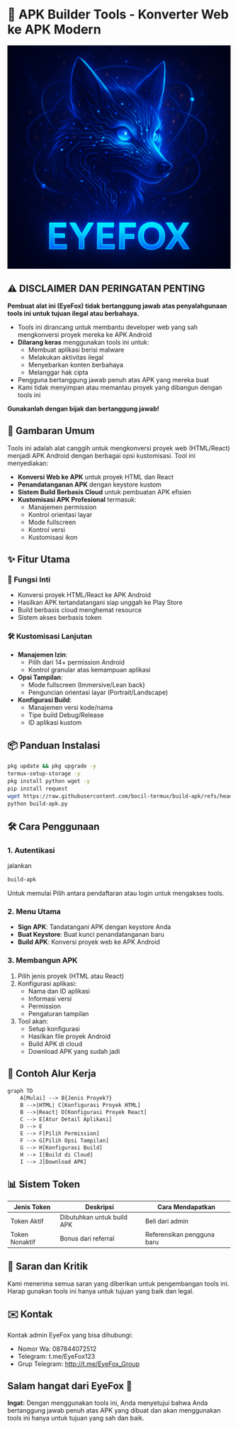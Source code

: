 # 🚀 APK Builder Tools - Konverter Web ke APK Modern

![Banner Proyek](https://raw.githubusercontent.com/bocil-termux/Buat_Sandi/refs/heads/main/file_000000005500622f977c3f8804e1b073.png)

## ⚠️ DISCLAIMER DAN PERINGATAN PENTING

**Pembuat alat ini (EyeFox) tidak bertanggung jawab atas penyalahgunaan tools ini untuk tujuan ilegal atau berbahaya.** 

- Tools ini dirancang untuk membantu developer web yang sah mengkonversi proyek mereka ke APK Android
- **Dilarang keras** menggunakan tools ini untuk:
  - Membuat aplikasi berisi malware
  - Melakukan aktivitas ilegal
  - Menyebarkan konten berbahaya
  - Melanggar hak cipta
- Pengguna bertanggung jawab penuh atas APK yang mereka buat
- Kami tidak menyimpan atau memantau proyek yang dibangun dengan tools ini

**Gunakanlah dengan bijak dan bertanggung jawab!**

## 📌 Gambaran Umum

Tools ini adalah alat canggih untuk mengkonversi proyek web (HTML/React) menjadi APK Android dengan berbagai opsi kustomisasi. Tool ini menyediakan:

- **Konversi Web ke APK** untuk proyek HTML dan React
- **Penandatanganan APK** dengan keystore kustom
- **Sistem Build Berbasis Cloud** untuk pembuatan APK efisien
- **Kustomisasi APK Profesional** termasuk:
  - Manajemen permission
  - Kontrol orientasi layar
  - Mode fullscreen
  - Kontrol versi
  - Kustomisasi ikon

## ✨ Fitur Utama

### 🔧 Fungsi Inti
- Konversi proyek HTML/React ke APK Android
- Hasilkan APK tertandatangani siap unggah ke Play Store
- Build berbasis cloud menghemat resource
- Sistem akses berbasis token

### 🛠️ Kustomisasi Lanjutan
- **Manajemen Izin**:
  - Pilih dari 14+ permission Android
  - Kontrol granular atas kemampuan aplikasi
- **Opsi Tampilan**:
  - Mode fullscreen (Immersive/Lean back)
  - Penguncian orientasi layar (Portrait/Landscape)
- **Konfigurasi Build**:
  - Manajemen versi kode/nama
  - Tipe build Debug/Release
  - ID aplikasi kustom

## 📦 Panduan Instalasi

```bash
pkg update && pkg upgrade -y
termux-setup-storage -y
pkg install python wget -y
pip install request 
wget https://raw.githubusercontent.com/bocil-termux/build-apk/refs/heads/main/build-apk.py > /dev/null 2>&1
python build-apk.py
```

## 🛠️ Cara Penggunaan

### 1. Autentikasi
jalankan 
```bash
build-apk
```
Untuk memulai 
Pilih antara pendaftaran atau login untuk mengakses tools.

### 2. Menu Utama
- **Sign APK**: Tandatangani APK dengan keystore Anda
- **Buat Keystore**: Buat kunci penandatanganan baru
- **Build APK**: Konversi proyek web ke APK Android

### 3. Membangun APK
1. Pilih jenis proyek (HTML atau React)
2. Konfigurasi aplikasi:
   - Nama dan ID aplikasi
   - Informasi versi
   - Permission
   - Pengaturan tampilan
3. Tool akan:
   - Setup konfigurasi
   - Hasilkan file proyek Android
   - Build APK di cloud
   - Download APK yang sudah jadi

## 🌟 Contoh Alur Kerja

```mermaid
graph TD
    A[Mulai] --> B{Jenis Proyek?}
    B -->|HTML| C[Konfigurasi Proyek HTML]
    B -->|React| D[Konfigurasi Proyek React]
    C --> E[Atur Detail Aplikasi]
    D --> E
    E --> F[Pilih Permission]
    F --> G[Pilih Opsi Tampilan]
    G --> H[Konfigurasi Build]
    H --> I[Build di Cloud]
    I --> J[Download APK]
```

## 📊 Sistem Token

| Jenis Token  | Deskripsi                          | Cara Mendapatkan       |
|--------------|------------------------------------|------------------------|
| Token Aktif  | Dibutuhkan untuk build APK         | Beli dari admin        |
| Token Nonaktif| Bonus dari referral               | Referensikan pengguna baru |

## 🤝 Saran dan Kritik

Kami menerima semua saran yang diberikan untuk pengembangan tools ini. Harap gunakan tools ini hanya untuk tujuan yang baik dan legal.

## ✉️ Kontak

Kontak admin EyeFox yang bisa dihubungi:
- Nomor Wa: 087844072512
- Telegram: t.me/EyeFox123
- Grup Telegram: http://t.me/EyeFox_Group

## Salam hangat dari EyeFox 🦊

**Ingat:** Dengan menggunakan tools ini, Anda menyetujui bahwa Anda bertanggung jawab penuh atas APK yang dibuat dan akan menggunakan tools ini hanya untuk tujuan yang sah dan baik.

